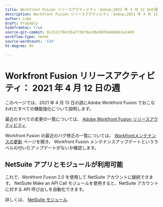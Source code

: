 ```yaml
---
title: Workfront Fusion リリースアクティビティ：&nbsp;2021 年 4 月 12 日の週
description: Workfront Fusion リリースアクティビティ：&nbsp;2021 年 4 月 12 日の週
author: Luke
draft: Probably
hidefromtoc: true
source-git-commit: 9c2321794c5ba773bfda1d6e9dfda6b8de1a1449
workflow-type: tm+mt
source-wordcount: '124'
ht-degree: 0%

---
```


# Workfront Fusion リリースアクティビティ： 2021 年 4 月 12 日の週

このページでは、2021 年 4 月 13 日の週にAdobe Workfront Fusion でおこなわれたすべての機能強化について説明します。

最近のすべての変更の一覧については、 [Adobe Workfront Fusion リリースアクティビティ](../../../product-announcements/product-releases/fusion-release-activity/fusion-release-activity.md).

Workfront Fusion の最近のバグ修正の一覧については、 [Workfrontメンテナンスの更新](https://one.workfront.com/s/article/Workfront-Maintenance-Updates-1882317350) ページを開き、 Workfront Fusion メンテナンスアップデートというラベルの付いたアップデートがないか確認します。

## NetSuite アプリとモジュールが利用可能

これで、Workfront Fusion 2.0 を使用して NetSuite アカウントに接続できます。 NetSuite Make an API Call モジュールを使用すると、NetSuite アカウントに対する API 呼び出しを自動化できます。

詳しくは、 [NetSuite モジュール](../../../workfront-fusion/apps-and-their-modules/netsuite.md).
